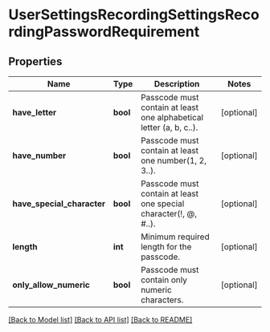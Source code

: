 # UserSettingsRecordingSettingsRecordingPasswordRequirement

## Properties
Name | Type | Description | Notes
------------ | ------------- | ------------- | -------------
**have_letter** | **bool** | Passcode must contain at least one alphabetical letter (a, b, c..). | [optional] 
**have_number** | **bool** | Passcode must contain at least one number(1, 2, 3..). | [optional] 
**have_special_character** | **bool** | Passcode must contain at least one special character(!, @, #..). | [optional] 
**length** | **int** | Minimum required length for the passcode. | [optional] 
**only_allow_numeric** | **bool** | Passcode must contain only numeric characters. | [optional] 

[[Back to Model list]](../README.md#documentation-for-models) [[Back to API list]](../README.md#documentation-for-api-endpoints) [[Back to README]](../README.md)


